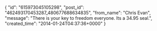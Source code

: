  {
   "id": "615973045105298",
   "post_id": "462493170453287_480677688634835",
   "from_name": "Chris Evan",
   "message": "There is your key to freedom everyone.  Its a 34.95 seal.",
   "created_time": "2014-01-24T04:37:36+0000"
 }
